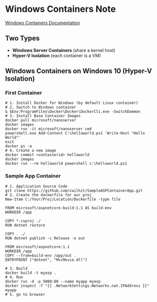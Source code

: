 # Windows Containers Note
[Windows Containers Documentation](<https://docs.microsoft.com/en-us/virtualization/windowscontainers/index>)

## Two Types
* **Windows Server Containers** (share a kernel host)
* **Hyper-V Isolation** (each container is a VM)
## Windows Containers on Windows 10 (Hyper-V Isolation)
### First Container
    # 1. Install Docker for Windows (by default Linux container)
    # 2. Switch to Windows container 
    & $Env:ProgramFiles\Docker\Docker\DockerCli.exe -SwitchDaemon
    # 3. Install Base Container Images
    docker pull microsoft/nanoserver
    docker images
    docker run -it microsoft/nanoserver cmd
    powershell.exe Add-Content C:\helloworld.ps1 'Write-Host "Hello World"'
    exit
    docker ps -a
    # 4. Create a new image
    docker commit <containerid> helloworld
    docker images
    docker run --rm helloworld powershell c:\helloworld.ps1
### Sample App Container
    # 1. Application Source Code
    git clone https://github.com/cwilhit/SampleASPContainerApp.git
    # 2. Create the dockerfile for our proj
    New-Item C:/Your/Proj/Location/Dockerfile -type file
```
FROM microsoft/aspnetcore-build:1.1 AS build-env
WORKDIR /app

COPY *.csproj ./
RUN dotnet restore

COPY . ./
RUN dotnet publish -c Release -o out

FROM microsoft/aspnetcore:1.1
WORKDIR /app
COPY --from=build-env /app/out .
ENTRYPOINT ["dotnet", "MvcMovie.dll"]
```
    # 3. Build
    docker build -t myasp .
    # 4. Run
    docker run -d -p 5000:80 --name myapp myasp
    docker inspect -f "{{ .NetworkSettings.Networks.nat.IPAddress }}" myapp
    # 5. go to browser